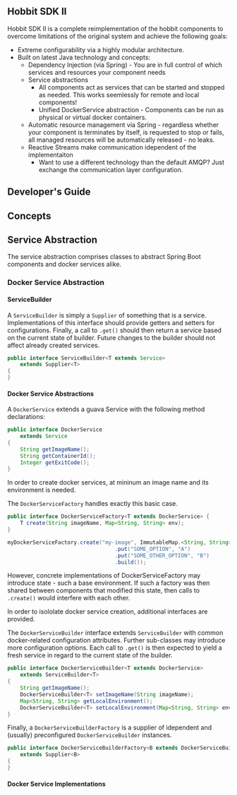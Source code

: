 ## Hobbit SDK II

Hobbit SDK II is a complete reimplementation of the hobbit components to overcome limitations of the original system and achieve the following goals:

* Extreme configurability via a highly modular architecture.
* Built on latest Java technology and concepts:
  * Dependency Injection (via Spring) - You are in full control of which services and resources your component needs
  * Service abstractions
    * All components act as services that can be started and stopped as needed. This works seemlessly for remote and local components!
    * Unified DockerService abstraction - Components can be run as physical or virtual docker containers.
  * Automatic resource management via Spring - regardless whether your component is terminates by itself, is requested to stop or fails, all managed resources will be automatically released - no leaks.
  * Reactive Streams make communication idependent of the implementaiton
    * Want to use a different technology than the default AMQP? Just exchange the communication layer configuration.


## Developer's Guide

## Concepts

## Service Abstraction
The service abstraction comprises classes to abstract Spring Boot components and docker services alike.

### Docker Service Abstraction


#### ServiceBuilder
A `ServiceBuilder` is simply a `Supplier` of something that is a service.
Implementations of this interface should provide getters and setters for configurations. Finally, a call to `.get()` should then return a service based on the current state of builder. Future changes to the builder should not affect already created services.

```java
public interface ServiceBuilder<T extends Service>
    extends Supplier<T>
{
}
```

#### Docker Service Abstractions
A `DockerService` extends a guava Service with the following method declarations:

```java
public interface DockerService
    extends Service
{
    String getImageName();
    String getContainerId();
    Integer getExitCode();
}
```


In order to create docker services, at mininum an image name and its environment is needed.

The `DockerServiceFactory` handles exactly this basic case.
```java
public interface DockerServiceFactory<T extends DockerService> {
    T create(String imageName, Map<String, String> env);
}
```

```java
myDockerServiceFactory.create("my-image", ImmutableMap.<String, String>builder()
                                  .put("SOME_OPTION", "A")
                                  .put("SOME_OTHER_OPTION", "B")
                                  .build());
```

However, concrete implementations of DockerServiceFactory may introduce state - such a base environment.
If such a factory was then shared between components that modified this state, then calls to `.create()` would interfere with each other.

In order to isololate docker service creation, additional interfaces are provided.


The `DockerServiceBuilder` interface extends `ServiceBuilder` with common docker-related configuration attributes. Further sub-classes may introduce more configuration options. Each call to `.get()` is then expected to yield a fresh service in regard to the current state of the builder.

```java
public interface DockerServiceBuilder<T extends DockerService>
    extends ServiceBuilder<T>
{
    String getImageName();
    DockerServiceBuilder<T> setImageName(String imageName);
    Map<String, String> getLocalEnvironment();
    DockerServiceBuilder<T> setLocalEnvironment(Map<String, String> environment);
}
```

Finally, a `DockerServiceBuilderFactory` is a supplier of idependent and (usually) preconfigured `DockerServiceBuilder` instances.

```java
public interface DockerServiceBuilderFactory<B extends DockerServiceBuilder<? extends DockerService>>
    extends Supplier<B>
{
}
```

#### Docker Service Implementations






